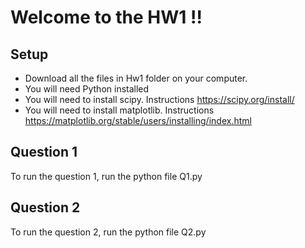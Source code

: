 # Welcome to the HW1 !! 

## Setup
* Download all the files in Hw1 folder on your computer. 
* You will need Python installed
* You will need to install scipy. Instructions https://scipy.org/install/ 
* You will need to install matplotlib. Instructions https://matplotlib.org/stable/users/installing/index.html 

## Question 1
To run the question 1, run the python file Q1.py

## Question 2
To run the question 2, run the python file Q2.py
